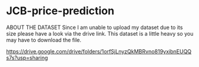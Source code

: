 # JCB-price-prediction
ABOUT THE DATASET
Since I am unable to upload my dataset due to its size please have a look via the drive link.
This dataset is a little heavy so you may have to download the file.

https://drive.google.com/drive/folders/1orfSjLnyzQkMBRvno819yxibnEUQQs7s?usp=sharing

